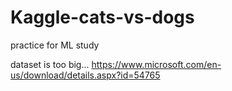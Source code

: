 # Kaggle-cats-vs-dogs
practice for ML study


dataset is too big...
https://www.microsoft.com/en-us/download/details.aspx?id=54765
